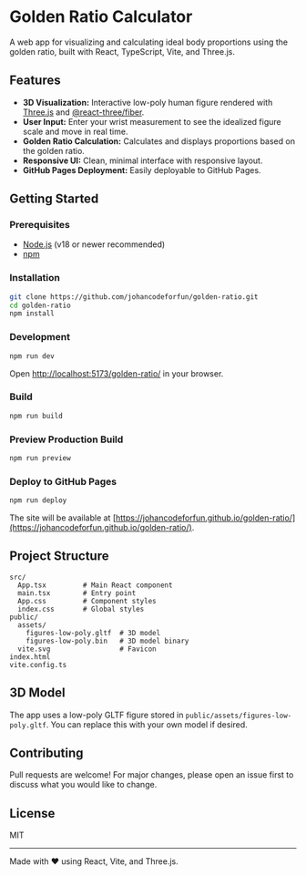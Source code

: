 # Golden Ratio Calculator

A web app for visualizing and calculating ideal body proportions using the golden ratio, built with React, TypeScript, Vite, and Three.js.

## Features

- **3D Visualization:** Interactive low-poly human figure rendered with [Three.js](https://threejs.org/) and [@react-three/fiber](https://docs.pmnd.rs/react-three-fiber).
- **User Input:** Enter your wrist measurement to see the idealized figure scale and move in real time.
- **Golden Ratio Calculation:** Calculates and displays proportions based on the golden ratio.
- **Responsive UI:** Clean, minimal interface with responsive layout.
- **GitHub Pages Deployment:** Easily deployable to GitHub Pages.

## Getting Started

### Prerequisites

- [Node.js](https://nodejs.org/) (v18 or newer recommended)
- [npm](https://www.npmjs.com/)

### Installation

```sh
git clone https://github.com/johancodeforfun/golden-ratio.git
cd golden-ratio
npm install
```

### Development

```sh
npm run dev
```
Open [http://localhost:5173/golden-ratio/](http://localhost:5173/golden-ratio/) in your browser.

### Build

```sh
npm run build
```

### Preview Production Build

```sh
npm run preview
```

### Deploy to GitHub Pages

```sh
npm run deploy
```
The site will be available at [https://johancodeforfun.github.io/golden-ratio/](https://johancodeforfun.github.io/golden-ratio/).

## Project Structure

```
src/
  App.tsx         # Main React component
  main.tsx        # Entry point
  App.css         # Component styles
  index.css       # Global styles
public/
  assets/
    figures-low-poly.gltf  # 3D model
    figures-low-poly.bin   # 3D model binary
  vite.svg                 # Favicon
index.html
vite.config.ts
```

## 3D Model

The app uses a low-poly GLTF figure stored in `public/assets/figures-low-poly.gltf`. You can replace this with your own model if desired.

## Contributing

Pull requests are welcome! For major changes, please open an issue first to discuss what you would like to change.

## License

MIT

---

Made with ❤️ using React, Vite, and Three.js.